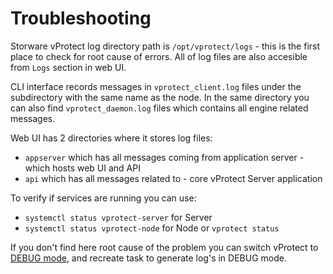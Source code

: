 # Troubleshooting

Storware vProtect log directory path is `/opt/vprotect/logs` - this is the first place to check for root cause of errors. All of log files are also accesible from `Logs` section in web UI.

CLI interface records messages in `vprotect_client.log` files under the subdirectory with the same name as the node. In the same directory you can also find `vprotect_daemon.log` files which contains all engine related messages.

Web UI has 2 directories where it stores log files:

* `appserver` which has all messages coming from application server - which hosts web UI and API
* `api` which has all messages related to - core vProtect Server application

To verify if services are running you can use:

* `systemctl status vprotect-server` for Server
* `systemctl status vprotect-node` for Node or `vprotect status`

If you don't find here root cause of the problem you can switch vProtect to [DEBUG mode](how-switch-vprotect-to-debug-mode.md), and recreate task to generate log's in DEBUG mode.

